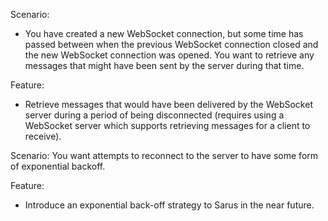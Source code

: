 Scenario:

- You have created a new WebSocket connection, but some time has passed
  between when the previous WebSocket connection closed and the new WebSocket
  connection was opened. You want to retrieve any messages that might have been
  sent by the server during that time.

Feature:

- Retrieve messages that would have been delivered by the WebSocket server
  during a period of being disconnected (requires using a WebSocket server
  which supports retrieving messages for a client to receive).

Scenario: You want attempts to reconnect to the server to have some form
of exponential backoff.

Feature:

- Introduce an exponential back-off strategy to Sarus in the near future.
